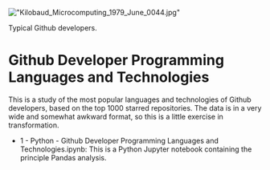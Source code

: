 !["Kilobaud_Microcomputing_1979_June_0044.jpg"](https://flashbak.com/wp-content/uploads/2018/02/Kilobaud_Microcomputing_1979_June_0044.jpg)

Typical Github developers.

# Github Developer Programming Languages and Technologies

This is a study of the most popular languages and technologies of Github developers, based on the top 1000 starred repositories. The data is in a very wide and somewhat awkward format, so this is a little exercise in transformation.

* 1 - Python - Github Developer Programming Languages and Technologies.ipynb: This is a Python Jupyter notebook containing the principle Pandas analysis.